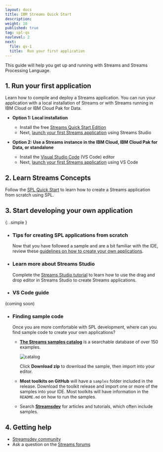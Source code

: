 ```yaml
---
layout: docs
title: IBM Streams Quick Start
description:
weight: 10
published: true
tag: spl-qs
navlevel: 2
next:
  file: qs-1
  title:  Run your first application
---
```



This guide will help you get up and running with Streams and Streams Processing Language.

## 1. Run your first application

Learn how to compile and deploy a Streams application. You can run your application with a local installation of Streams or with Streams running in IBM Cloud or IBM Cloud Pak for Data.

  - **Option 1: Local installation**

    - Install the free [Streams Quick Start Edition](/streamsx.documentation/docs/4.3/qse-intro)
    - Next, [launch your first Streams application](/streamsx.documentation/docs/spl/quick-start/qs-1a) using Streams Studio

  - **Option 2: Use a Streams instance in the IBM Cloud, IBM Cloud Pak for Data, or standalone**
  
    - Install the [Visual Studio Code](https://code.visualstudio.com/Download) (VS Code) editor
    - Next, [launch your first Streams application](/streamsx.documentation/docs/spl/quick-start/qs-1b) using VS Code

## 2. Learn Streams Concepts

  Follow the [SPL Quick Start](/streamsx.documentation/docs/spl/quick-start/spl-quick-start) to learn how to create a Streams application from scratch using SPL.



## 3. Start developing your own application

  {: .simple }
  - ### Tips for creating SPL applications from scratch

    Now that you have followed a sample and are a bit familiar with the IDE, review these [guidelines on how to create your own applications](/streamsx.documentation/docs/spl/quick-start/qs-4).

  - ### Learn more about Streams Studio

    Complete the [Streams Studio tutorial](/streamsx.documentation/docs/spl/lab) to learn how to use the drag and drop editor in Streams Studio to create Streams applications.

  - ### VS Code guide
  (coming soon)


  - ### Finding sample code

    Once you are more comfortable with SPL development, where can you find sample code to create your own applications?

    -   **[The Streams samples catalog](https://ibmstreams.github.io/samples/)** is a searchable database of over 150 examples.

          ![catalog](/streamsx.documentation/images/atom/jpg/catalog.jpg)


          Click **Download zip** to download the sample, then import into your editor.

    -  **Most toolkits on GitHub** will have a `samples` folder included in the release.  Download the toolkit release and import one or more of the samples into your IDE. Most toolkits will have information in the `README.md` on how to run the samples.


    -   Search **[Streamsdev](https://developer.ibm.com/streamsdev)** for articles and tutorials, which often include samples.


## 4. Getting help

- [Streamsdev community](https://developer.ibm.com/streamsdev)
- Ask a question on the [Streams forums](https://www.ibm.com/mysupport/s/forumsproduct?language=en_US&name=Streams&id=0TO50000000IQN0GAO)
